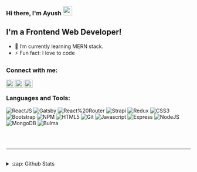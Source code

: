 ### Hi there, I'm Ayush <img src="https://media.giphy.com/media/hvRJCLFzcasrR4ia7z/giphy.gif" width="25px">

## I'm a Frontend Web Developer!

- 🌱 I’m currently learning MERN stack.
  <!-- - 👯 I’m looking to collaborate with other content creators -->
  <!-- - 🥅 2020 Goals: Contribute more to Open Source projects -->
- ⚡ Fun fact: I love to code

<!-- ### Spotify Playing 🎧

[<img src="https://now-playing-codestackr.vercel.app/api/spotify-playing" alt="codeSTACKr Spotify Playing" width="350" />](https://open.spotify.com/user/swyqyimdc12jajde4vpwd2x1b) -->

### Connect with me:

<!-- [<img align="left" alt="codeSTACKr.com" width="22px" src="https://raw.githubusercontent.com/iconic/open-iconic/master/svg/globe.svg" />][website] -->
<!-- [<img align="left" alt="codeSTACKr | YouTube" width="22px" src="https://cdn.jsdelivr.net/npm/simple-icons@v3/icons/youtube.svg" />][youtube] -->

[<img align="left" alt="codeSTACKr | Twitter" width="22px" style="color: white;" src="https://cdn.jsdelivr.net/npm/simple-icons@v3/icons/twitter.svg" />][twitter]
[<img align="left" alt="codeSTACKr | LinkedIn" width="22px" src="https://cdn.jsdelivr.net/npm/simple-icons@v3/icons/linkedin.svg" />][linkedin]
[<img align="left" alt="codeSTACKr | Instagram" width="22px" src="https://cdn.jsdelivr.net/npm/simple-icons@v3/icons/instagram.svg" />][instagram]

<br />

### Languages and Tools:

![ReactJS](https://img.shields.io/badge/-ReactJS-51CBF2?style=flat&logo=react&logoColor=white)
![Gatsby](https://img.shields.io/badge/-Gatsby-663399?style=flat&logo=gatsby&logoColor=white)
![React%20Router](https://img.shields.io/badge/-React%20Router-CA4245?logo=react-router&logoColor=white)
![Strapi](https://img.shields.io/badge/-Strapi-2E7EEA?logo=strapi&logoColor=white)
![Redux](https://img.shields.io/badge/-Redux-764ABC?logo=redux)
![CSS3](https://img.shields.io/badge/-CSS3-1572B6?style=flat&logo=css3)
![Bootstrap](https://img.shields.io/badge/-Bootstrap-563D7C?style=flat&logo=bootstrap&logoColor=white)
![NPM](https://img.shields.io/badge/-NPM-CB3837?style=flat&logo=npm&logoColor=white)
![HTML5](https://img.shields.io/badge/-HTML5-E34F26?style=flat&logo=html5&logoColor=white)
![Git](https://img.shields.io/badge/-Git-F05032?style=flat&logo=git&logoColor=white)
![Javascript](https://img.shields.io/badge/-JavaScript-EDD222?style=flat&logo=javascript&logoColor=white)
![Express](https://img.shields.io/badge/-Express-000000?style=flat&logo=javascript&logoColor=white)
![NodeJS](http://img.shields.io/badge/-NodeJS-6EBF20?style=flat&logo=node.js&logoColor=white)
![MongoDB](http://img.shields.io/badge/-MongoDB-47A248?style=flat&logo=mongodb&logoColor=white)
![Bulma](http://img.shields.io/badge/-Bulma-00D1B2?style=flat&logo=bulma&logoColor=white)

<br />
<br />

---

<br />

<details>
  <summary>:zap: Github Stats</summary>

  <img align="left" alt="ayushRaj's Github Stats" src="https://github-readme-stats.ayushraj.vercel.app//api?username=ayushraj17&show_icons=true&hide_border=true" />

</details>

<!-- [website]: https://codeSTACKr.com -->

[twitter]: https://twitter.com/me_ayushraj

<!-- [youtube]: https://youtube.com/codeSTACKr -->

[instagram]: https://instagram.com/me_ayushraj
[linkedin]: https://www.linkedin.com/in/me-ayushraj

<!-- [webdevplaylist]: https://www.youtube.com/playlist?list=PLkwxH9e_vrAJ0WbEsFA9W3I1W-g_BTsbt
[jsplaylist]: https://www.youtube.com/playlist?list=PLkwxH9e_vrALRJKu7wfXby3MKeflhTu6B
[cssplaylist]: https://www.youtube.com/playlist?list=PLkwxH9e_vrALSdvZuEh6gqQdmDoDIoqz4
[reactplaylist]: https://www.youtube.com/playlist?list=PLkwxH9e_vrAK4TdffpxKY3QGyHCpxFcQ0 -->
